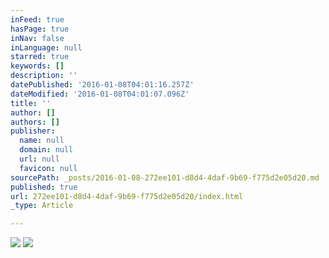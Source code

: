 ```yaml
---
inFeed: true
hasPage: true
inNav: false
inLanguage: null
starred: true
keywords: []
description: ''
datePublished: '2016-01-08T04:01:16.257Z'
dateModified: '2016-01-08T04:01:07.096Z'
title: ''
author: []
authors: []
publisher:
  name: null
  domain: null
  url: null
  favicon: null
sourcePath: _posts/2016-01-08-272ee101-d8d4-4daf-9b69-f775d2e05d20.md
published: true
url: 272ee101-d8d4-4daf-9b69-f775d2e05d20/index.html
_type: Article

---
```

![](https://the-grid-user-content.s3-us-west-2.amazonaws.com/d4a5ca8a-6345-4f27-a3f0-da6a6024bf0e.jpg)
![](https://the-grid-user-content.s3-us-west-2.amazonaws.com/eb84fcea-9a05-4bb0-81be-d0e68ba98500.jpg)